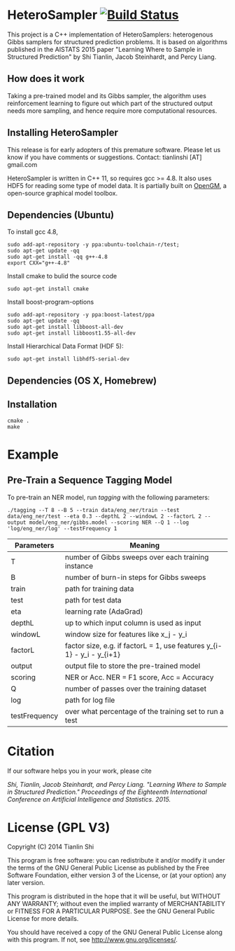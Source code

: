 HeteroSampler [![Build Status](https://travis-ci.org/strin/HeteroSampler.svg?branch=release)](https://travis-ci.org/strin/HeteroSampler)
=============

This project is a C++ implementation of HeteroSamplers: heterogenous Gibbs samplers for structured prediction problems. It is based on algorithms published in the AISTATS 2015 paper "Learning Where to Sample in Structured Prediction" by Shi Tianlin, Jacob Steinhardt, and Percy Liang.

How does it work
----------------
Taking a pre-trained model and its Gibbs sampler, the algorithm uses reinforcement learning to figure out which part of the structured output needs more sampling, and hence require more computational resources.


Installing HeteroSampler
-------------
This release is for early adopters of this premature software. Please let us know if you have comments or suggestions. Contact: tianlinshi [AT] gmail.com


HeteroSampler is written in C++ 11, so requires gcc >= 4.8. It also uses HDF5 for reading some type of model data. It is partially built on <a href="http://hci.iwr.uni-heidelberg.de/opengm2/">OpenGM</a>, a open-source graphical model toolbox.

Dependencies (Ubuntu)
---------------------
To install gcc 4.8,

```
sudo add-apt-repository -y ppa:ubuntu-toolchain-r/test;
sudo apt-get update -qq
sudo apt-get install -qq g++-4.8
export CXX="g++-4.8"
```

Install cmake to bulid the source code

```
sudo apt-get install cmake
```

Install boost-program-options

```
sudo add-apt-repository -y ppa:boost-latest/ppa
sudo apt-get update -qq
sudo apt-get install libboost-all-dev
sudo apt-get install libboost1.55-all-dev
```

Install Hierarchical Data Format (HDF 5):

```
sudo apt-get install libhdf5-serial-dev
```


Dependencies (OS X, Homebrew)
-----------------------------

Installation
-------------
```
cmake .
make
```

Example
=======

Pre-Train a Sequence Tagging Model
-----------------------------------------------------

To pre-train an NER model, run <i>tagging</i> with the following parameters:

```
./tagging --T 8 --B 5 --train data/eng_ner/train --test data/eng_ner/test --eta 0.3 --depthL 2 --windowL 2 --factorL 2 --output model/eng_ner/gibbs.model --scoring NER --Q 1 --log 'log/eng_ner/log' --testFrequency 1
```

| Parameters | Meaning |
|------------------|--------------|
|        T            |   number of Gibbs sweeps over each training instance |
|        B            |   number of burn-in steps for Gibbs sweeps |
|     train         |  path for training data |
|     test          |     path for test data     |
|    eta            |   learning rate (AdaGrad) |
|   depthL      |  up to which input column is used as input  |
|  windowL    |  window size for features like x_j - y_i |
| factorL        |  factor size, e.g. if factorL = 1, use features y_{i-1} - y_i - y_{i+1} |
| output         | output file to store the pre-trained model |
| scoring        | NER or Acc. NER = F1 score, Acc = Accuracy |
| Q                 | number of passes over the training dataset |
| log              |  path for log file | 
| testFrequency | over what percentage of the training set to run a test |


Citation
========
If our software helps you in your work, please cite

<i>Shi, Tianlin, Jacob Steinhardt, and Percy Liang. "Learning Where to Sample in Structured Prediction." Proceedings of the Eighteenth International Conference on Artificial Intelligence and Statistics. 2015.</i>

License (GPL V3)
========

Copyright (C) 2014 Tianlin Shi

This program is free software: you can redistribute it and/or modify
it under the terms of the GNU General Public License as published by
the Free Software Foundation, either version 3 of the License, or
(at your option) any later version.

This program is distributed in the hope that it will be useful,
but WITHOUT ANY WARRANTY; without even the implied warranty of
MERCHANTABILITY or FITNESS FOR A PARTICULAR PURPOSE.  See the
GNU General Public License for more details.

You should have received a copy of the GNU General Public License
along with this program.  If not, see <http://www.gnu.org/licenses/>.
